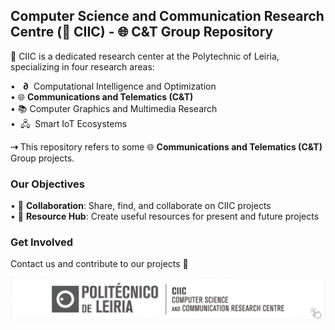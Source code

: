 ## Computer Science and Communication Research Centre (🏢 CIIC) - 🌐 C&T Group Repository

🏢 CIIC is a dedicated research center at the Polytechnic of Leiria, specializing in four research areas:

• &nbsp; **∂**  &nbsp;Computational Intelligence and Optimization   
• 🌐 **Communications and Telematics (C&T)**    
• 📚 Computer Graphics and Multimedia Research  
•  &nbsp;🖧  &nbsp;Smart IoT Ecosystems

**⇢** This repository refers to some 🌐 **Communications and Telematics (C&T)** Group projects. 

### Our Objectives

• 🤝 **Collaboration**: Share, find, and collaborate on CIIC projects   
• 🔬 **Resource Hub**: Create useful resources for present and future projects   

### **Get Involved**

Contact us and contribute to our projects 👥

<center>
    <a href="https://ciic.ipleiria.pt/">
        <img src="../assets/CIIC_CT_logo_v2.png" width="800px" alt="CIIC CT Logo"/>
    </a>
</center>


